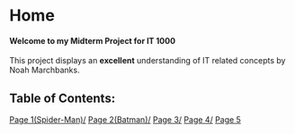 # Home

#### Welcome to my Midterm Project for IT 1000

This project displays an **excellent** understanding of IT related concepts
by Noah Marchbanks.

## Table of Contents:

[Page 1(Spider-Man)/](https://github.com/NoahMarchbanks/IT1000MidtermProject/blob/main/Mark1.md)
[Page 2(Batman)/](https://github.com/NoahMarchbanks/IT1000MidtermProject/blob/main/Mark2.md)
[Page 3/]()
[Page 4/]()
[Page 5]()